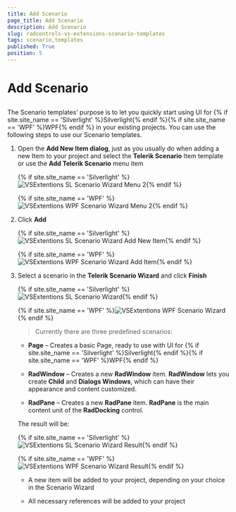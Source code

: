 ```yaml
---
title: Add Scenario
page_title: Add Scenario
description: Add Scenario
slug: radcontrols-vs-extensions-scenario-templates
tags: scenario,templates
published: True
position: 5
---
```


# Add Scenario



## 

The Scenario templates’ purpose is to let you quickly start using UI for {% if site.site_name == 'Silverlight' %}Silverlight{% endif %}{% if site.site_name == 'WPF' %}WPF{% endif %} in your existing projects. You can use the following steps to use our Scenario templates.

1. Open the __Add New Item dialog__, just as you usually do when adding a new Item to your project and select the __Telerik Scenario__ Item template or use the __Add Telerik Scenario__ menu item
	
	{% if site.site_name == 'Silverlight' %}![VSExtentions SL Scenario Wizard Menu 2](images/VSExtentions_SL_ScenarioWizardMenu2.png){% endif %}
	
	{% if site.site_name == 'WPF' %}![VSExtentions WPF Scenario Wizard Menu 2](images/VSExtentions_WPF_ScenarioWizardMenu2.png){% endif %}

1. Click __Add__

	{% if site.site_name == 'Silverlight' %}![VSExtentions SL Scenario Wizard Add New Item](images/VSExtentions_SL_ScenarioWizardAddNewItem.png){% endif %}
	
	{% if site.site_name == 'WPF' %}![VSExtentions WPF Scenario Wizard Add Item](images/VSExtentions_WPF_ScenarioWizardAddItem.png){% endif %}

1. Select a scenario in the __Telerik Scenario Wizard__ and click __Finish__

	{% if site.site_name == 'Silverlight' %}![VSExtentions SL Scenario Wizard](images/VSExtentions_SL_ScenarioWizard.png){% endif %}
	
	{% if site.site_name == 'WPF' %}![VSExtentions WPF Scenario Wizard](images/VSExtentions_WPF_ScenarioWizard.png){% endif %}

	>Currently there are three predefined scenarios: 
	
	* __Page__ – Creates a basic Page, ready to use with UI for {% if site.site_name == 'Silverlight' %}Silverlight{% endif %}{% if site.site_name == 'WPF' %}WPF{% endif %}
	
	* __RadWindow__ – Creates a new __RadWindow__ item. __RadWindow__ lets you create __Child__ and __Dialogs Windows__, which can have their appearance and content customized. 
	
	* __RadPane__ – Creates a new __RadPane__ item. __RadPane__ is the main content unit of the __RadDocking__ control.

	The result will be:
	
	{% if site.site_name == 'Silverlight' %}![VSExtentions SL Scenario Wizard Result](images/VSExtentions_SL_ScenarioWizardResult.png){% endif %}
	
	{% if site.site_name == 'WPF' %}![VSExtentions WPF Scenario Wizard Result](images/VSExtentions_WPF_ScenarioWizardResult.png){% endif %}
	
	* A new item will be added to your project, depending on your choice in the Scenario Wizard
	
	* All necessary references will be added to your project
